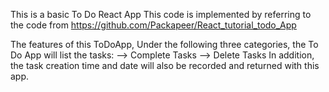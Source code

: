 This is a basic To Do React App
This code is implemented by referring to the code from https://github.com/Packapeer/React_tutorial_todo_App

The features of this ToDoApp, 
Under the following three categories, the To Do App will list the tasks:
   --> Complete Tasks
  --> Delete Tasks
  In addition, the task creation time and date will also be recorded and returned with this app.
